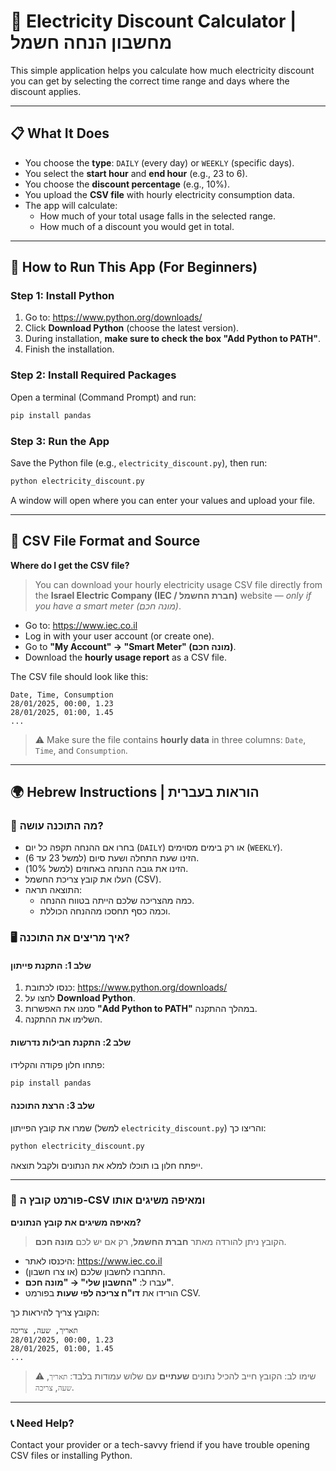 
# 🔌 Electricity Discount Calculator | מחשבון הנחה חשמל

This simple application helps you calculate how much electricity discount you can get by selecting the correct time range and days where the discount applies.

---

## 📋 What It Does

- You choose the **type**: `DAILY` (every day) or `WEEKLY` (specific days).
- You select the **start hour** and **end hour** (e.g., 23 to 6).
- You choose the **discount percentage** (e.g., 10%).
- You upload the **CSV file** with hourly electricity consumption data.
- The app will calculate:
  - How much of your total usage falls in the selected range.
  - How much of a discount you would get in total.

---

## 🧰 How to Run This App (For Beginners)

### Step 1: Install Python

1. Go to: https://www.python.org/downloads/
2. Click **Download Python** (choose the latest version).
3. During installation, **make sure to check the box "Add Python to PATH"**.
4. Finish the installation.

### Step 2: Install Required Packages

Open a terminal (Command Prompt) and run:
```bash
pip install pandas
```

### Step 3: Run the App

Save the Python file (e.g., `electricity_discount.py`), then run:
```bash
python electricity_discount.py
```

A window will open where you can enter your values and upload your file.

---

## 📁 CSV File Format and Source

**Where do I get the CSV file?**

> You can download your hourly electricity usage CSV file directly from the **Israel Electric Company (IEC / חברת החשמל)** website — *only if you have a smart meter (מונה חכם)*.

- Go to: https://www.iec.co.il
- Log in with your user account (or create one).
- Go to **"My Account" → "Smart Meter" (מונה חכם)**.
- Download the **hourly usage report** as a CSV file.

The CSV file should look like this:
```
Date, Time, Consumption
28/01/2025, 00:00, 1.23
28/01/2025, 01:00, 1.45
...
```

> ⚠️ Make sure the file contains **hourly data** in three columns: `Date`, `Time`, and `Consumption`.

---

## 🌍 Hebrew Instructions | הוראות בעברית

### 🧭 מה התוכנה עושה?

- בחרו אם ההנחה תקפה כל יום (`DAILY`) או רק בימים מסוימים (`WEEKLY`).
- הזינו שעת התחלה ושעת סיום (למשל 23 עד 6).
- הזינו את גובה ההנחה באחוזים (למשל 10%).
- העלו את קובץ צריכת החשמל (CSV).
- התוצאה תראה:
  - כמה מהצריכה שלכם הייתה בטווח ההנחה.
  - וכמה כסף תחסכו מההנחה הכוללת.

### 🖥️ איך מריצים את התוכנה?

#### שלב 1: התקנת פייתון

1. כנסו לכתובת: https://www.python.org/downloads/
2. לחצו על **Download Python**.
3. סמנו את האפשרות **"Add Python to PATH"** במהלך ההתקנה.
4. השלימו את ההתקנה.

#### שלב 2: התקנת חבילות נדרשות

פתחו חלון פקודה והקלידו:
```bash
pip install pandas
```

#### שלב 3: הרצת התוכנה

שמרו את קובץ הפייתון (למשל `electricity_discount.py`) והריצו כך:
```bash
python electricity_discount.py
```

ייפתח חלון בו תוכלו למלא את הנתונים ולקבל תוצאה.

---

### 📁 פורמט קובץ ה-CSV ומאיפה משיגים אותו

**מאיפה משיגים את קובץ הנתונים?**

> הקובץ ניתן להורדה מאתר **חברת החשמל**, רק אם יש לכם **מונה חכם**.

- היכנסו לאתר: https://www.iec.co.il  
- התחברו לחשבון שלכם (או צרו חשבון).
- עברו ל: **"החשבון שלי" → "מונה חכם"**.
- הורידו את **דו"ח צריכה לפי שעות** בפורמט CSV.

הקובץ צריך להיראות כך:
```
תאריך, שעה, צריכה
28/01/2025, 00:00, 1.23
28/01/2025, 01:00, 1.45
...
```

> ⚠️ שימו לב: הקובץ חייב להכיל נתונים **שעתיים** עם שלוש עמודות בלבד: `תאריך`, `שעה`, `צריכה`.

---

### 📞 Need Help?

Contact your provider or a tech-savvy friend if you have trouble opening CSV files or installing Python.
